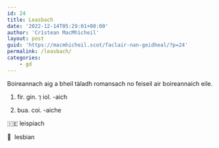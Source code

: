 ```yaml
---
id: 24
title: Leasbach
date: '2022-12-14T05:29:01+00:00'
author: 'Crìstean MacMhìcheil'
layout: post
guid: 'https://macmhicheil.scot/faclair-nan-geidheal/?p=24'
permalink: /leasbach/
categories:
    - gd
---
```


Boireannach aig a bheil tàladh romansach no feiseil air boireannaich eile.

1. fir. gin. ⁊ iol. -aich

2. bua. coi. -aiche

&#x1f1ee;&#x1f1ea; leispiach

&#x1f3f4;&#xe0067;&#xe0062;&#xe0065;&#xe006e;&#xe0067;&#xe007f;  lesbian
